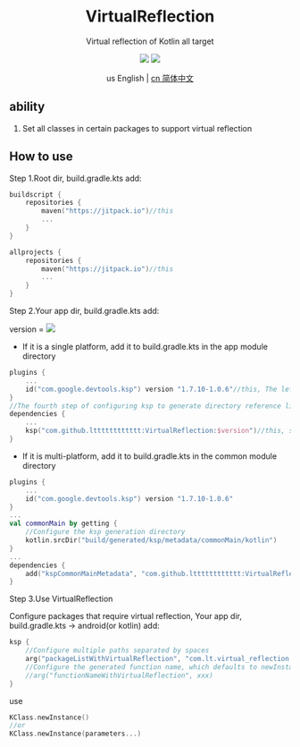 <h1 align="center">VirtualReflection</h1>

<p align="center">Virtual reflection of Kotlin all target</p>

<p align="center">
<img src="https://img.shields.io/badge/license-Apache%202-blue.svg?maxAge=2592000">
<img src="https://jitpack.io/v/ltttttttttttt/VirtualReflection.svg"/>
</p>

<div align="center">us English | <a href="https://github.com/ltttttttttttt/VirtualReflection/blob/main/README_CN.md">cn 简体中文</a></div>

## ability

1. Set all classes in certain packages to support virtual reflection

## How to use

Step 1.Root dir, build.gradle.kts add:

```kotlin
buildscript {
    repositories {
        maven("https://jitpack.io")//this
        ...
    }
}

allprojects {
    repositories {
        maven("https://jitpack.io")//this
        ...
    }
}
```

Step 2.Your app dir, build.gradle.kts add:

version = [![](https://jitpack.io/v/ltttttttttttt/VirtualReflection.svg)](https://jitpack.io/#ltttttttttttt/VirtualReflection)

* If it is a single platform, add it to build.gradle.kts in the app module directory

```kotlin
plugins {
    ...
    id("com.google.devtools.ksp") version "1.7.10-1.0.6"//this, The left 1.7.10 corresponds to your the Kotlin version,more version: https://github.com/google/ksp/releases
}
//The fourth step of configuring ksp to generate directory reference links: https://github.com/ltttttttttttt/Buff/blob/main/README.md
dependencies {
    ...
    ksp("com.github.ltttttttttttt:VirtualReflection:$version")//this, such as 1.0.5
}
```

* If it is multi-platform, add it to build.gradle.kts in the common module directory

```kotlin
plugins {
    ...
    id("com.google.devtools.ksp") version "1.7.10-1.0.6"
}
...
val commonMain by getting {
    //Configure the ksp generation directory
    kotlin.srcDir("build/generated/ksp/metadata/commonMain/kotlin")
}
...
dependencies {
    add("kspCommonMainMetadata", "com.github.ltttttttttttt:VirtualReflection:$version")//this, such as 1.0.5
}
```

Step 3.Use VirtualReflection

Configure packages that require virtual reflection, Your app dir, build.gradle.kts -> android(or kotlin) add:

```kotlin
ksp {
    //Configure multiple paths separated by spaces
    arg("packageListWithVirtualReflection", "com.lt.virtual_reflection.bean/*your package*/")
    //Configure the generated function name, which defaults to newInstance
    //arg("functionNameWithVirtualReflection", xxx)
}
```

use

```kotlin
KClass.newInstance()
//or
KClass.newInstance(parameters...)
```
